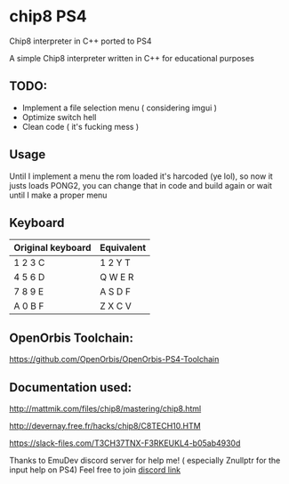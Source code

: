 # chip8 PS4
Chip8 interpreter in C++ ported to PS4 

A simple Chip8 interpreter written in C++ for educational purposes

## TODO:
- Implement a file selection menu ( considering imgui )
- Optimize switch hell
- Clean code ( it's fucking mess )

## Usage
Until I implement a menu the rom loaded it's harcoded (ye lol), so now it justs loads PONG2, you can change that in code and build again or wait until I make
a proper menu 



## Keyboard
| Original keyboard | Equivalent |
| -------------   | ------------- |
|  1	2	3	C       | 1 2 Y T      |  
|  4	5	6	D       |  Q W E R      |
|  7	8	9	E       |  A S D F      |
|  A	0	B	F       |  Z X C V       |


## OpenOrbis Toolchain:

https://github.com/OpenOrbis/OpenOrbis-PS4-Toolchain

## Documentation used:
http://mattmik.com/files/chip8/mastering/chip8.html

http://devernay.free.fr/hacks/chip8/C8TECH10.HTM

https://slack-files.com/T3CH37TNX-F3RKEUKL4-b05ab4930d

Thanks to EmuDev discord server for help me! ( especially Znullptr for the input help on PS4)
Feel free to join [discord link](https://discord.gg/dkmJAes)

